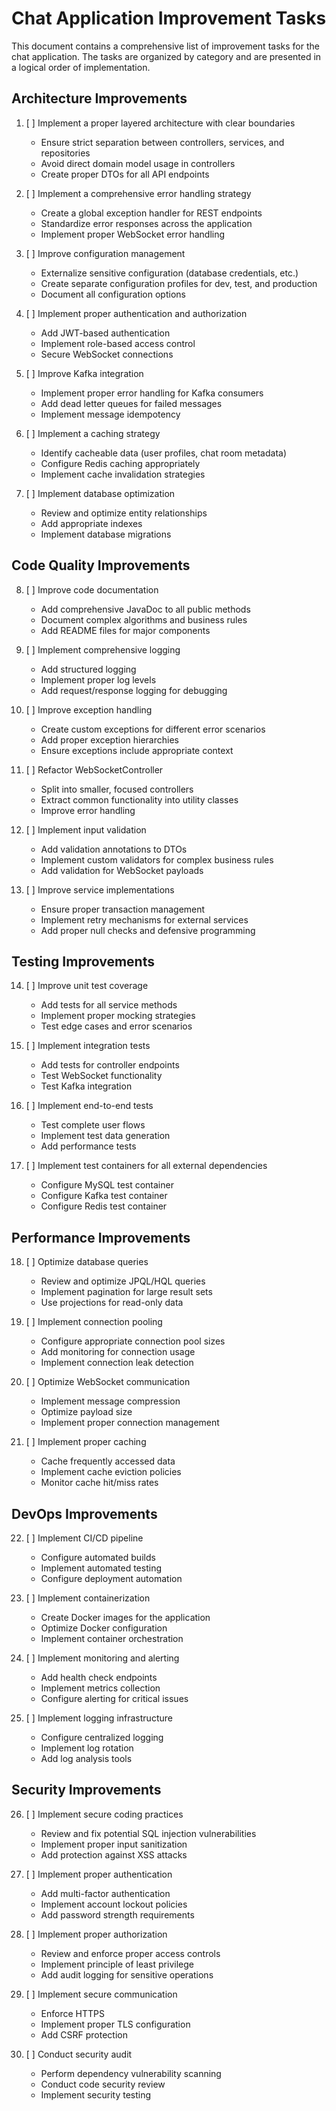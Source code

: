 # Chat Application Improvement Tasks

This document contains a comprehensive list of improvement tasks for the chat application. The tasks are organized by category and are presented in a logical order of implementation.

## Architecture Improvements

1. [ ] Implement a proper layered architecture with clear boundaries
   - Ensure strict separation between controllers, services, and repositories
   - Avoid direct domain model usage in controllers
   - Create proper DTOs for all API endpoints

2. [ ] Implement a comprehensive error handling strategy
   - Create a global exception handler for REST endpoints
   - Standardize error responses across the application
   - Implement proper WebSocket error handling

3. [ ] Improve configuration management
   - Externalize sensitive configuration (database credentials, etc.)
   - Create separate configuration profiles for dev, test, and production
   - Document all configuration options

4. [ ] Implement proper authentication and authorization
   - Add JWT-based authentication
   - Implement role-based access control
   - Secure WebSocket connections

5. [ ] Improve Kafka integration
   - Implement proper error handling for Kafka consumers
   - Add dead letter queues for failed messages
   - Implement message idempotency

6. [ ] Implement a caching strategy
   - Identify cacheable data (user profiles, chat room metadata)
   - Configure Redis caching appropriately
   - Implement cache invalidation strategies

7. [ ] Implement database optimization
   - Review and optimize entity relationships
   - Add appropriate indexes
   - Implement database migrations

## Code Quality Improvements

8. [ ] Improve code documentation
   - Add comprehensive JavaDoc to all public methods
   - Document complex algorithms and business rules
   - Add README files for major components

9. [ ] Implement comprehensive logging
   - Add structured logging
   - Implement proper log levels
   - Add request/response logging for debugging

10. [ ] Improve exception handling
    - Create custom exceptions for different error scenarios
    - Add proper exception hierarchies
    - Ensure exceptions include appropriate context

11. [ ] Refactor WebSocketController
    - Split into smaller, focused controllers
    - Extract common functionality into utility classes
    - Improve error handling

12. [ ] Implement input validation
    - Add validation annotations to DTOs
    - Implement custom validators for complex business rules
    - Add validation for WebSocket payloads

13. [ ] Improve service implementations
    - Ensure proper transaction management
    - Implement retry mechanisms for external services
    - Add proper null checks and defensive programming

## Testing Improvements

14. [ ] Improve unit test coverage
    - Add tests for all service methods
    - Implement proper mocking strategies
    - Test edge cases and error scenarios

15. [ ] Implement integration tests
    - Add tests for controller endpoints
    - Test WebSocket functionality
    - Test Kafka integration

16. [ ] Implement end-to-end tests
    - Test complete user flows
    - Implement test data generation
    - Add performance tests

17. [ ] Implement test containers for all external dependencies
    - Configure MySQL test container
    - Configure Kafka test container
    - Configure Redis test container

## Performance Improvements

18. [ ] Optimize database queries
    - Review and optimize JPQL/HQL queries
    - Implement pagination for large result sets
    - Use projections for read-only data

19. [ ] Implement connection pooling
    - Configure appropriate connection pool sizes
    - Add monitoring for connection usage
    - Implement connection leak detection

20. [ ] Optimize WebSocket communication
    - Implement message compression
    - Optimize payload size
    - Implement proper connection management

21. [ ] Implement proper caching
    - Cache frequently accessed data
    - Implement cache eviction policies
    - Monitor cache hit/miss rates

## DevOps Improvements

22. [ ] Implement CI/CD pipeline
    - Configure automated builds
    - Implement automated testing
    - Configure deployment automation

23. [ ] Implement containerization
    - Create Docker images for the application
    - Optimize Docker configuration
    - Implement container orchestration

24. [ ] Implement monitoring and alerting
    - Add health check endpoints
    - Implement metrics collection
    - Configure alerting for critical issues

25. [ ] Implement logging infrastructure
    - Configure centralized logging
    - Implement log rotation
    - Add log analysis tools

## Security Improvements

26. [ ] Implement secure coding practices
    - Review and fix potential SQL injection vulnerabilities
    - Implement proper input sanitization
    - Add protection against XSS attacks

27. [ ] Implement proper authentication
    - Add multi-factor authentication
    - Implement account lockout policies
    - Add password strength requirements

28. [ ] Implement proper authorization
    - Review and enforce proper access controls
    - Implement principle of least privilege
    - Add audit logging for sensitive operations

29. [ ] Implement secure communication
    - Enforce HTTPS
    - Implement proper TLS configuration
    - Add CSRF protection

30. [ ] Conduct security audit
    - Perform dependency vulnerability scanning
    - Conduct code security review
    - Implement security testing
